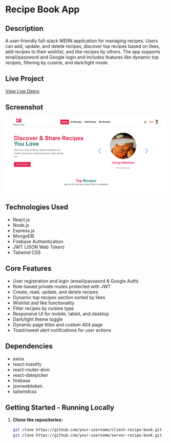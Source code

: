# Recipe Book App

## Description
A user-friendly full-stack MERN application for managing recipes. Users can add, update, and delete recipes, discover top recipes based on likes, add recipes to their wishlist, and like recipes by others. The app supports email/password and Google login and includes features like dynamic top recipes, filtering by cuisine, and dark/light mode.

## Live Project
[View Live Demo](https://shaader-boi.web.app/)

## Screenshot
![App Screenshot](https://github.com/swajannaimur/Shaader-Boi/blob/main/Screenshot%202025-08-08%20152256.png)

## Technologies Used
- React.js
- Node.js
- Express.js
- MongoDB
- Firebase Authentication
- JWT (JSON Web Token)
- Tailwind CSS

## Core Features
- User registration and login (email/password & Google Auth)
- Role-based private routes protected with JWT
- Create, read, update, and delete recipes
- Dynamic top recipes section sorted by likes
- Wishlist and like functionality
- Filter recipes by cuisine type
- Responsive UI for mobile, tablet, and desktop
- Dark/light theme toggle
- Dynamic page titles and custom 404 page
- Toast/sweet alert notifications for user actions

## Dependencies
- axios
- react-toastify
- react-router-dom
- react-datepicker
- firebase
- jsonwebtoken
- tailwindcss

## Getting Started - Running Locally

1. **Clone the repositories:**

   ```bash
   git clone https://github.com/your-username/client-recipe-book.git
   git clone https://github.com/your-username/server-recipe-book.git
